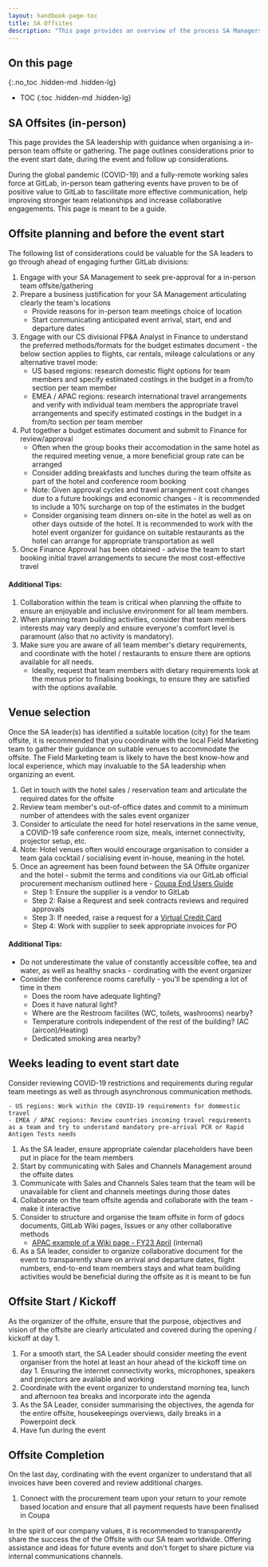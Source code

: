 ```yaml
---
layout: handbook-page-toc
title: SA Offsites
description: "This page provides an overview of the process SA Managers undertake when organising a team offsite."
---
```


## On this page
{:.no_toc .hidden-md .hidden-lg}

- TOC
{:toc .hidden-md .hidden-lg}

## SA Offsites (in-person)

This page provides the SA leadership with guidance when organising a in-person team offsite or gathering. The page outlines considerations prior to the event start date, during the event and follow up considerations.

During the global pandemic (COVID-19) and a fully-remote working sales force at GitLab, in-person team gathering events have proven to be of positive value to GitLab to fascilitate more effective communication, help improving stronger team relationships and increase collaborative engagements. This page is meant to be a guide. 

## Offsite planning and before the event start

The following list of considerations could be valuable for the SA leaders to go through ahead of engaging further GitLab divisions:

1. Engage with your SA Management to seek pre-approval for a in-person team offsite/gathering
1. Prepare a business justification for your SA Management articulating clearly the team's locations
    - Provide reasons for in-person team meetings choice of location
    - Start communicating anticipated event arrival, start, end and departure dates
1. Engage with our CS divisional FP&A Analyst in Finance to understand the preferred methods/formats for the budget estimates document - the below section applies to flights, car rentals, mileage calculations or any alternative travel mode:
    - US based regions: research domestic flight options for team members and specify estimated costings in the budget in a from/to section per team member
    - EMEA / APAC regions: research international travel arrangements and verify with individual team members the appropriate travel arrangements and specify estimated costings in the budget in a from/to section per team member
1. Put together a budget estimates document and submit to Finance for review/approval
    - Often when the group books their accomodation in the same hotel as the required meeting venue, a more beneficial group rate can be arranged
    - Consider adding breakfasts and lunches during the team offsite as part of the hotel and conference room booking
    - Note: Given approval cycles and travel arrangement cost changes due to a future bookings and economic changes - it is recommended to include a 10% surcharge on top of the estimates in the budget
    - Consider organising team dinners on-site in the hotel as well as on other days outside of the hotel. It is recommended to work with the hotel event organizer for guidance on suitable restaurants as the hotel can arrange for appropriate transportation as well
1. Once Finance Approval has been obtained - advise the team to start booking initial travel arrangements to secure the most cost-effective travel 

#### Additional Tips:

1. Collaboration within the team is critical when planning the offsite to ensure an enjoyable and inclusive environment for all team members.
1. When planning team building activities, consider that team members interests may vary deeply and ensure everyone's comfort level is paramount (also that no activity is mandatory).
1. Make sure you are aware of all team member's dietary requirements, and coordinate with the hotel / restaurants to ensure there are options available for all needs.
    - Ideally, request that team members with dietary requirements look at the menus prior to finalising bookings, to ensure they are satisfied with the options available.

## Venue selection

Once the SA leader(s) has identified a suitable location (city) for the team offsite, it is recommended that you coordinate with the local Field Marketing team to gather their guidance on suitable venues to accommodate the offsite. The Field Marketing team is likely to have the best know-how and local experience, which may invaluable to the SA leadership when organizing an event.

1. Get in touch with the hotel sales / reservation team and articulate the required dates for the offsite 
1. Review team member's out-of-office dates and commit to a minimum number of attendees with the sales event organizer
1. Consider to articulate the need for hotel reservations in the same venue, a COVID-19 safe conference room size, meals, internet connectivity, projector setup, etc.
1. Note: Hotel venues often would encourage organisation to consider a team gala cocktail / socialising event in-house, meaning in the hotel. 
1. Once an agreement has been found between the SA Offsite organizer and the hotel - submit the terms and conditions via our GitLab official procurement mechanism outlined here - [Coupa End Users Guide](https://about.gitlab.com/handbook/business-technology/enterprise-applications/guides/coupa-guide/)
    - Step 1: Ensure the supplier is a vendor to GitLab
    - Step 2: Raise a Requrest and seek contracts reviews and required approvals
    - Step 3: If needed, raise a request for a [Virtual Credit Card](https://about.gitlab.com/handbook/business-technology/enterprise-applications/guides/coupa-virtual-cards/)
    - Step 4: Work with supplier to seek appropriate invoices for PO


#### Additional Tips:

- Do not underestimate the value of constantly accessible coffee, tea and water, as well as healthy snacks - cordinating with the event organizer
- Consider the conference rooms carefully - you'll be spending a lot of time in them
    - Does the room have adequate lighting?
    - Does it have natural light?
    - Where are the Restroom facilites (WC, toilets, washrooms) nearby?
    - Temperature controls independent of the rest of the building? (AC (aircon)/Heating)
    - Dedicated smoking area nearby?

## Weeks leading to event start date

Consider reviewing COVID-19 restrictions and requirements during regular team meetings as well as through asynchronous communication methods. 

    - US regions: Work within the COVID-19 requirements for dommestic travel
    - EMEA / APAC regions: Review countries incoming travel requirements as a team and try to understand mandatory pre-arrival PCR or Rapid Antigen Tests needs

1. As the SA leader, ensure appropriate calendar placeholders have been put in place for the team members
1. Start by communicating with Sales and Channels Management around the offsite dates
1. Communicate with Sales and Channels Sales team that the team will be unavailable for client and channels meetings during those dates
1. Collaborate on the team offsite agenda and collaborate with the team - make it interactive
1. Consider to structure and organise the team offsite in form of gdocs documents, GitLab Wiki pages, Issues or any other collaborative methods
    - [APAC example of a Wiki page - FY23 April](https://gitlab.com/gitlab-com/customer-success/apj-customer-success-team/-/wikis/FY23-APAC-SA-Offsite-April) (internal)
1. As a SA leader, consider to organize collaborative document for the event to transparently share on arrival and departure dates, flight numbers, end-to-end team members stays and what team building activities would be beneficial during the offsite as it is meant to be fun 

## Offsite Start / Kickoff

As the organizer of the offsite, ensure that the purpose, objectives and vision of the offsite are clearly articulated and covered during the opening / kickoff at day 1.

1. For a smooth start, the SA Leader should consider meeting the event organiser from the hotel at least an hour ahead of the kickoff time on day 1. Ensuring the internet connectivity works, microphones, speakers and projectors are available and working
1. Coordinate with the event organizer to understand morning tea, lunch and afternoon tea breaks and incorporate into the agenda
1. As the SA Leader, consider summarising the objectives, the agenda for the entire offsite, housekeepings overviews, daily breaks in a Powerpoint deck
1. Have fun during the event


## Offsite Completion

On the last day, cordinating with the event organizer to understand that all invoices have been covered and review additional charges. 

1. Connect with the procurement team upon your return to your remote based location and ensure that all payment requests have been finalised in Coupa

In the spirit of our company values, it is recommended to transparently share the success the of the Offsite with our SA team worldwide. Offering assistance and ideas for future events and don't forget to share picture via internal communications channels.

